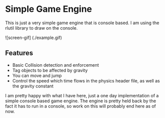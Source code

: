 # Simple Game Engine

This is just a very simple game engine that is console based. I am using the rlutil library to draw on the console.

![screen-gif] (./example.gif)

## Features

* Basic Collision detection and enforcement
* Tag objects to be affected by gravity
* You can move and jump
* Control the speed which time flows in the physics header file, as well as the gravity constant

I am pretty happy with what I have here, just a one day implementation of a simple console based game engine. The engine is pretty held back by the fact it has to run in a console, so work on this will probably end here as of now.
